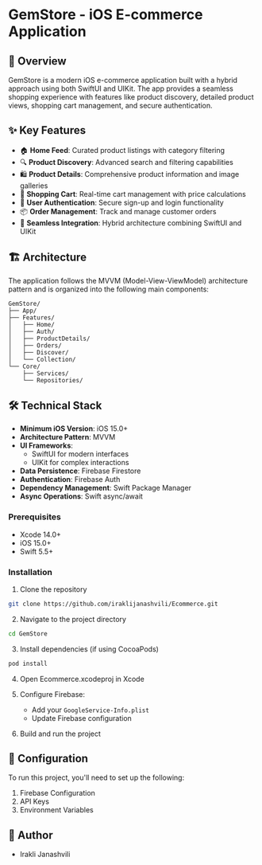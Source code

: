 # GemStore - iOS E-commerce Application


## 📱 Overview

GemStore is a modern iOS e-commerce application built with a hybrid approach using both SwiftUI and UIKit. The app provides a seamless shopping experience with features like product discovery, detailed product views, shopping cart management, and secure authentication.

## ✨ Key Features

- 🏠 **Home Feed**: Curated product listings with category filtering
- 🔍 **Product Discovery**: Advanced search and filtering capabilities
- 🛍️ **Product Details**: Comprehensive product information and image galleries
- 🛒 **Shopping Cart**: Real-time cart management with price calculations
- 👤 **User Authentication**: Secure sign-up and login functionality
- 📦 **Order Management**: Track and manage customer orders
- 🔄 **Seamless Integration**: Hybrid architecture combining SwiftUI and UIKit

## 🏗️ Architecture

The application follows the MVVM (Model-View-ViewModel) architecture pattern and is organized into the following main components:

```
GemStore/
├── App/
├── Features/
│   ├── Home/
│   ├── Auth/
│   ├── ProductDetails/
│   ├── Orders/
│   ├── Discover/
│   └── Collection/
└── Core/
    ├── Services/
    └── Repositories/
```

## 🛠️ Technical Stack

- **Minimum iOS Version**: iOS 15.0+
- **Architecture Pattern**: MVVM
- **UI Frameworks**: 
  - SwiftUI for modern interfaces
  - UIKit for complex interactions
- **Data Persistence**: Firebase Firestore
- **Authentication**: Firebase Auth
- **Dependency Management**: Swift Package Manager
- **Async Operations**: Swift async/await


### Prerequisites

- Xcode 14.0+
- iOS 15.0+
- Swift 5.5+

### Installation

1. Clone the repository
```bash
git clone https://github.com/iraklijanashvili/Ecommerce.git
```

2. Navigate to the project directory
```bash
cd GemStore
```

3. Install dependencies (if using CocoaPods)
```bash
pod install
```

4. Open Ecommerce.xcodeproj in Xcode

5. Configure Firebase:
   - Add your `GoogleService-Info.plist`
   - Update Firebase configuration

6. Build and run the project

## 🔐 Configuration

To run this project, you'll need to set up the following:

1. Firebase Configuration
2. API Keys
3. Environment Variables


## 👥 Author

- Irakli Janashvili


